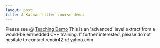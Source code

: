 ```yaml
---
layout: post
title: A Kalman filter course demo.
---
```


Please see @ [Teaching Demo](https://github.com/zeta1999/TeachingDemoKalman)
This is an 'advanced' level extract from a would-be embedded C++ training.
If further interested, please do not hesitate to contact renoir42 _at_ yahoo.com
